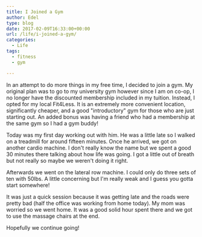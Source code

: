 ```yaml
---
title: I Joined a Gym
author: Edel
type: blog
date: 2017-02-09T16:33:00+00:00
url: /life/i-joined-a-gym/
categories:
  - Life
tags:
  - fitness
  - gym

---
```

In an attempt to do more things in my free time, I decided to join a gym. My original plan was to go to my university gym however since I am on co-op, I no longer have the discounted membership included in my tuition. Instead, I opted for my local Fit4Less. It is an extremely more convenient location, significantly cheaper, and a good "introductory" gym for those who are just starting out. An added bonus was having a friend who had a membership at the same gym so I had a gym buddy!

Today was my first day working out with him. He was a little late so I walked on a treadmill for around fifteen minutes. Once he arrived, we got on another cardio machine. I don't really know the name but we spent a good 30 minutes there talking about how life was going. I got a little out of breath but not really so maybe we weren't doing it right.

Afterwards we went on the lateral row machine. I could only do three sets of ten with 50lbs. A little concerning but I'm really weak and I guess you gotta start somewhere!

It was just a quick session because it was getting late and the roads were pretty bad (half the office was working from home today). My mom was worried so we went home. It was a good solid hour spent there and we got to use the massage chairs at the end.

Hopefully we continue going!
